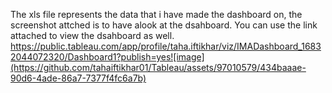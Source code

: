 The xls file represents the data that i have made the dashboard on, the screenshot attched is to have alook at the dsahboard.
You can use the link attached to view the dsahboard as well.
https://public.tableau.com/app/profile/taha.iftikhar/viz/IMADashboard_16832044072320/Dashboard1?publish=yes![image](https://github.com/tahaiftikhar01/Tableau/assets/97010579/434baaae-90d6-4ade-86a7-7377f4fc6a7b)
